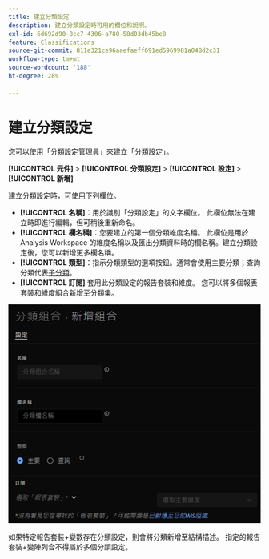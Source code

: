 ```yaml
---
title: 建立分類設定
description: 建立分類設定時可用的欄位和說明。
exl-id: 6d692d90-8cc7-4306-a780-58d03db45be8
feature: Classifications
source-git-commit: 811e321ce96aaefaeff691ed5969981a048d2c31
workflow-type: tm+mt
source-wordcount: '188'
ht-degree: 28%

---
```


# 建立分類設定

您可以使用「分類設定管理員」來建立「分類設定」。

**[!UICONTROL 元件]** > **[!UICONTROL 分類設定]** > **[!UICONTROL 設定]** > **[!UICONTROL 新增]**

建立分類設定時，可使用下列欄位。

* **[!UICONTROL 名稱]**：用於識別「分類設定」的文字欄位。 此欄位無法在建立時即進行編輯，但可稍後重新命名。
* **[!UICONTROL 欄名稱]**：您要建立的第一個分類維度名稱。 此欄位是用於 Analysis Workspace 的維度名稱以及匯出分類資料時的欄名稱。建立分類設定後，您可以新增更多欄名稱。
* **[!UICONTROL 類型]**：指示分類類型的選項按鈕。通常會使用主要分類；查詢分類代表[子分類](../../c-sub-classifications.md)。
* **[!UICONTROL 訂閱]** 套用此分類設定的報告套裝和維度。 您可以將多個報表套裝和維度組合新增至分類集。

![建立「分類設定」](../../assets/classification-set-create.png)

如果特定報告套裝+變數存在分類設定，則會將分類新增至結構描述。 指定的報告套裝+變陣列合不得屬於多個分類設定。

